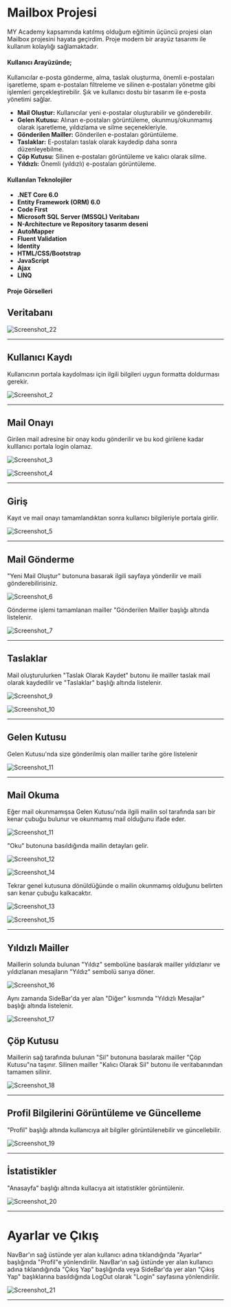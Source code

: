# Mailbox Projesi
MY Academy kapsamında katılmış olduğum eğitimin üçüncü projesi olan Mailbox projesini hayata geçirdim.
Proje modern bir arayüz tasarımı ile kullanım kolaylığı sağlamaktadır.

#### Kullanıcı Arayüzünde;
Kullanıcılar e-posta gönderme, alma, taslak oluşturma, önemli e-postaları işaretleme, spam e-postaları filtreleme ve silinen e-postaları yönetme gibi işlemleri gerçekleştirebilir.
Şık ve kullanıcı dostu bir tasarım ile e-posta yönetimi sağlar.
- **Mail Oluştur:** Kullanıcılar yeni e-postalar oluşturabilir ve gönderebilir.
- **Gelen Kutusu:** Alınan e-postaları görüntüleme, okunmuş/okunmamış olarak işaretleme, yıldızlama ve silme seçenekleriyle.
- **Gönderilen Mailler:** Gönderilen e-postaları görüntüleme.
- **Taslaklar:** E-postaları taslak olarak kaydedip daha sonra düzenleyebilme.
- **Çöp Kutusu:** Silinen e-postaları görüntüleme ve kalıcı olarak silme.
- **Yıldızlı:** Önemli (yıldızlı) e-postaları görüntüleme.

#### Kullanılan Teknolojiler
- **.NET Core 6.0**
- **Entity Framework (ORM) 6.0**
- **Code First**
- **Microsoft SQL Server (MSSQL) Veritabanı**
- **N-Architecture ve Repository tasarım deseni**
- **AutoMapper**
- **Fluent Validation**
- **Identity**
- **HTML/CSS/Bootstrap**
- **JavaScript**
- **Ajax**
- **LINQ**

#### Proje Görselleri

## Veritabanı

![Screenshot_22](https://github.com/user-attachments/assets/366d63f8-550a-4df8-bc31-f404fc804f60)

******************************************

## Kullanıcı Kaydı 
Kullanıcının portala kaydolması için ilgili bilgileri uygun formatta doldurması gerekir.

![Screenshot_2](https://github.com/user-attachments/assets/e8af389e-77cb-440f-98f2-5baf4ac75636)

******************************************

## Mail Onayı 
Girilen mail adresine bir onay kodu gönderilir ve bu kod girilene kadar kulllanıcı portala login olamaz.

![Screenshot_3](https://github.com/user-attachments/assets/9c0a740a-c07c-4c7e-ba73-4d85a6aa7fb9)

![Screenshot_4](https://github.com/user-attachments/assets/4040f81f-46aa-4f21-bf4e-d62fd0fbdf18)

******************************************

## Giriş
Kayıt ve mail onayı tamamlandıktan sonra kullanıcı bilgileriyle portala girilir.

![Screenshot_5](https://github.com/user-attachments/assets/1d75503c-f1dd-41e4-a0cb-554d2f3ed774)

******************************************

## Mail Gönderme 
"Yeni Mail Oluştur" butonuna basarak ilgili sayfaya yönderilir ve maili gönderebilirisiniz.

![Screenshot_6](https://github.com/user-attachments/assets/50a74987-2e08-4780-8a5d-eb3411327b9d)

Gönderme işlemi tamamlanan mailler "Gönderilen Mailler başlığı altında listelenir.

![Screenshot_7](https://github.com/user-attachments/assets/349da473-0476-4284-b6d4-b1f42fe4ddcc)

******************************************

## Taslaklar
Mail oluşturulurken "Taslak Olarak Kaydet" butonu ile mailler taslak mail olarak kaydedilir ve "Taslaklar" başlığı altında listelenir.

![Screenshot_9](https://github.com/user-attachments/assets/d65624cc-372a-481b-b69f-962ad38c00ab)

![Screenshot_10](https://github.com/user-attachments/assets/74e33a33-f61f-4cf5-b389-83a5822ff70a)

******************************************

## Gelen Kutusu 
Gelen Kutusu'nda size gönderilmiş olan mailler tarihe göre listelenir

![Screenshot_11](https://github.com/user-attachments/assets/b0410a23-c022-438b-9f2c-8d1b5b9f54e6)

******************************************

## Mail Okuma
Eğer mail okunmamışsa Gelen Kutusu'nda ilgili mailin sol tarafında sarı bir kenar çubuğu bulunur ve okunmamış mail olduğunu ifade eder.

![Screenshot_11](https://github.com/user-attachments/assets/9b04ac14-9581-4112-b4cc-9ee72c022398)

"Oku" butonuna basıldığında mailin detayları gelir.

![Screenshot_12](https://github.com/user-attachments/assets/7cf9f1f1-f30e-4645-9515-73260a5d5f73)

![Screenshot_14](https://github.com/user-attachments/assets/5659af4b-8aeb-427e-aa5a-1e81cd4b9466)

Tekrar genel kutusuna dönüldüğünde o mailin okunmamış olduğunu belirten sarı kenar çubuğu kalkacaktır.

![Screenshot_13](https://github.com/user-attachments/assets/7c08b119-b359-4317-8b2d-95fd339cff0d)

![Screenshot_15](https://github.com/user-attachments/assets/22cbb23a-fd61-4ffa-bb6e-ab3797c3a827)

******************************************

## Yıldızlı Mailler
Maillerin solunda bulunan "Yıldız" sembolüne basılarak mailler yıldızlanır ve yıldızlanan mesajların "Yıldız" sembolü sarıya döner.

![Screenshot_16](https://github.com/user-attachments/assets/676871d5-80ec-48cb-b661-29df8bbb6d23)

Aynı zamanda SideBar'da yer alan "Diğer" kısmında "Yıldızlı Mesajlar" başlığı altında listelenir.

![Screenshot_17](https://github.com/user-attachments/assets/bdf58d51-64ee-497e-bccb-225c91262dd1)

## Çöp Kutusu
Maillerin sağ tarafında bulunan "Sil" butonuna basılarak mailler "Çöp Kutusu"na taşınır. Silinen mailler "Kalıcı Olarak Sil" butonu ile veritabanından tamamen silinir.

![Screenshot_18](https://github.com/user-attachments/assets/c204e900-4a52-4a91-9638-aba0c8bb06a2)

******************************************

## Profil Bilgilerini Görüntüleme ve Güncelleme
"Profil" başlığı altında kullanıcıya ait bilgiler görüntülenebilir ve güncellebilir.

![Screenshot_19](https://github.com/user-attachments/assets/8710bb8d-56c7-4ae4-816e-ae5f175107a0)

******************************************

## İstatistikler
"Anasayfa" başlığı altında kullacıya ait istatistikler görüntülenir.

![Screenshot_20](https://github.com/user-attachments/assets/0d0ce484-ca25-40d3-a181-61c10f634a35)

******************************************

# Ayarlar ve Çıkış
NavBar'ın sağ üstünde yer alan kullanıcı adına tıklandığında "Ayarlar" başlığında "Profil"e yönlendirilir.
NavBar'ın sağ üstünde yer alan kullanıcı adına tıklandığında "Çıkış Yap" başlığında veya SideBar'da yer alan "Çıkış Yap" başlıklarına basıldığında LogOut olarak "Login" sayfasına yönlendirilir.

![Screenshot_21](https://github.com/user-attachments/assets/77815f17-0d09-40d7-8058-4bb470d7dd33)

******************************************

